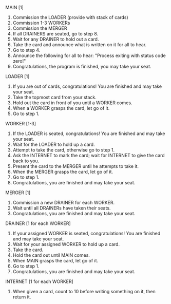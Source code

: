 MAIN [1]

1. Commission the LOADER (provide with stack of cards)
2. Commission 1-3 WORKERs
3. Commission the MERGER
4. If all DRAINERS are seated, go to step 8.
5. Wait for any DRAINER to hold out a card.
6. Take the card and announce what is written on it for all to hear.
7. Go to step 4.
8. Announce the following for all to hear: "Process exiting with status code zero!"
9. Congratulations, the program is finished, you may take your seat.

LOADER [1]

1. If you are out of cards, congratulations! You are finished and may take your seat.
2. Take the topmost card from your stack.
3. Hold out the card in front of you until a WORKER comes.
4. When a WORKER grasps the card, let go of it.
5. Go to step 1.

WORKER [1-3]

1. If the LOADER is seated, congratulations! You are finished and may take your seat.
2. Wait for the LOADER to hold up a card.
3. Attempt to take the card, otherwise go to step 1.
4. Ask the INTERNET to mark the card; wait for INTERNET to give the card back to you.
5. Present the card to the MERGER until he attempts to take it.
6. When the MERGER grasps the card, let go of it.
7. Go to step 1.
8. Congratulations, you are finished and may take your seat.

MERGER [1]

1. Commission a new DRAINER for each WORKER.
2. Wait until all DRAINERs have taken their seats.
3. Congratulations, you are finished and may take your seat.

DRAINER [1 for each WORKER]

1. If your assigned WORKER is seated, congratulations! You are finished and may take your seat.
2. Wait for your assigned WORKER to hold up a card.
3. Take the card.
4. Hold the card out until MAIN comes.
5. When MAIN grasps the card, let go of it.
6. Go to step 1.
7. Congratulations, you are finished and may take your seat.

INTERNET [1 for each WORKER]

1. When given a card, count to 10 before writing something on it, then return it.
